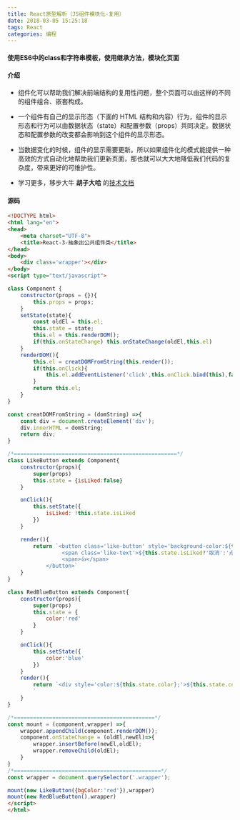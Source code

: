 ```yaml
---
title: React原型解析（JS组件模块化-复用）
date: 2018-03-05 15:25:18
tags: React
categories: 编程
---
```

<h4>使用ES6中的class和字符串模板，使用继承方法，模块化页面</h4>

<!-- more -->

#### 介绍

- 组件化可以帮助我们解决前端结构的复用性问题，整个页面可以由这样的不同的组件组合、嵌套构成。
- 一个组件有自己的显示形态（下面的 HTML 结构和内容）行为，组件的显示形态和行为可以由数据状态（state）和配置参数（props）共同决定。数据状态和配置参数的改变都会影响到这个组件的显示形态。
- 当数据变化的时候，组件的显示需要更新。所以如果组件化的模式能提供一种高效的方式自动化地帮助我们更新页面，那也就可以大大地降低我们代码的复杂度，带来更好的可维护性。

- 学习更多，移步大牛 <b>胡子大哈</b> 的[技术文档](http://huziketang.com/books/react/)

#### 源码

``` html
<!DOCTYPE html>
<html lang="en">
<head>
	<meta charset="UTF-8">
	<title>React-3-抽象出公共组件类</title>
</head>
<body>
    <div class='wrapper'></div>
</body>
<script type="text/javascript">

class Component {
	constructor(props = {}){
		this.props = props;
	}
	setState(state){
		const oldEl = this.el;
	    this.state = state;
	    this.el = this.renderDOM();
	    if(this.onStateChange) this.onStateChange(oldEl,this.el)
	}
	renderDOM(){
		this.el = creatDOMFromString(this.render());
		if(this.onClick){
			this.el.addEventListener('click',this.onClick.bind(this),false)
		}
		return this.el;
	}
}

const creatDOMFromString = (domString) =>{
	const div = document.createElement('div');
	div.innerHTML = domString;
	return div;
}

/*===================================================*/
class LikeButton extends Component{
	constructor(props){
		super(props)
		this.state = {isLiked:false}
	}

	onClick(){
		this.setState({
			isLiked: !this.state.isLiked
		})
	}

	render(){
		return `<button class='like-button' style='background-color:${this.props.bgColor}'>
				 <span class='like-text'>${this.state.isLiked?'取消':'点赞'}</span>
          		 <span>👍</span>
			</button>`
	}
}

class RedBlueButton extends Component{
	constructor(props){
		super(props)
		this.state = {
			color:'red'
		}
	}

	onClick(){
		this.setState({
			color:'blue'
		})
	}
	render(){
		return `<div style='color:${this.state.color};'>${this.state.color}</div>
		`
	}
}

/*============================================*/
const mount = (component,wrapper) =>{
	wrapper.appendChild(component.renderDOM());
	component.onStateChange = (oldEl,newEl)=>{
		wrapper.insertBefore(newEl,oldEl);
		wrapper.removeChild(oldEl);
	}
}
/*==============================================*/
const wrapper = document.querySelector('.wrapper');

mount(new LikeButton({bgColor:'red'}),wrapper)
mount(new RedBlueButton(),wrapper)
</script>
</html>

```